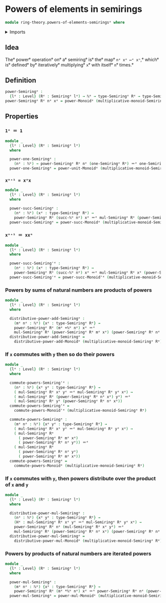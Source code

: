 # Powers of elements in semirings

```agda
module ring-theory.powers-of-elements-semiringsᵉ where
```

<details><summary>Imports</summary>

```agda
open import elementary-number-theory.addition-natural-numbersᵉ
open import elementary-number-theory.multiplication-natural-numbersᵉ
open import elementary-number-theory.natural-numbersᵉ

open import foundation.identity-typesᵉ
open import foundation.universe-levelsᵉ

open import group-theory.powers-of-elements-monoidsᵉ

open import ring-theory.semiringsᵉ
```

</details>

## Idea

Theᵉ powerᵉ operationᵉ onᵉ aᵉ semiringᵉ isᵉ theᵉ mapᵉ `nᵉ xᵉ ↦ᵉ xⁿ`,ᵉ whichᵉ isᵉ definedᵉ byᵉ
iterativelyᵉ multiplyingᵉ `x`ᵉ with itselfᵉ `n`ᵉ times.ᵉ

## Definition

```agda
power-Semiringᵉ :
  {lᵉ : Level} (Rᵉ : Semiringᵉ lᵉ) → ℕᵉ → type-Semiringᵉ Rᵉ → type-Semiringᵉ Rᵉ
power-Semiringᵉ Rᵉ nᵉ xᵉ = power-Monoidᵉ (multiplicative-monoid-Semiringᵉ Rᵉ) nᵉ xᵉ
```

## Properties

### `1ⁿ ＝ 1`

```agda
module _
  {lᵉ : Level} (Rᵉ : Semiringᵉ lᵉ)
  where

  power-one-Semiringᵉ :
    (nᵉ : ℕᵉ) → power-Semiringᵉ Rᵉ nᵉ (one-Semiringᵉ Rᵉ) ＝ᵉ one-Semiringᵉ Rᵉ
  power-one-Semiringᵉ = power-unit-Monoidᵉ (multiplicative-monoid-Semiringᵉ Rᵉ)
```

### `xⁿ⁺¹ = xⁿx`

```agda
module _
  {lᵉ : Level} (Rᵉ : Semiringᵉ lᵉ)
  where

  power-succ-Semiringᵉ :
    (nᵉ : ℕᵉ) (xᵉ : type-Semiringᵉ Rᵉ) →
    power-Semiringᵉ Rᵉ (succ-ℕᵉ nᵉ) xᵉ ＝ᵉ mul-Semiringᵉ Rᵉ (power-Semiringᵉ Rᵉ nᵉ xᵉ) xᵉ
  power-succ-Semiringᵉ = power-succ-Monoidᵉ (multiplicative-monoid-Semiringᵉ Rᵉ)
```

### `xⁿ⁺¹ ＝ xxⁿ`

```agda
module _
  {lᵉ : Level} (Rᵉ : Semiringᵉ lᵉ)
  where

  power-succ-Semiring'ᵉ :
    (nᵉ : ℕᵉ) (xᵉ : type-Semiringᵉ Rᵉ) →
    power-Semiringᵉ Rᵉ (succ-ℕᵉ nᵉ) xᵉ ＝ᵉ mul-Semiringᵉ Rᵉ xᵉ (power-Semiringᵉ Rᵉ nᵉ xᵉ)
  power-succ-Semiring'ᵉ = power-succ-Monoid'ᵉ (multiplicative-monoid-Semiringᵉ Rᵉ)
```

### Powers by sums of natural numbers are products of powers

```agda
module _
  {lᵉ : Level} (Rᵉ : Semiringᵉ lᵉ)
  where

  distributive-power-add-Semiringᵉ :
    (mᵉ nᵉ : ℕᵉ) {xᵉ : type-Semiringᵉ Rᵉ} →
    power-Semiringᵉ Rᵉ (mᵉ +ℕᵉ nᵉ) xᵉ ＝ᵉ
    mul-Semiringᵉ Rᵉ (power-Semiringᵉ Rᵉ mᵉ xᵉ) (power-Semiringᵉ Rᵉ nᵉ xᵉ)
  distributive-power-add-Semiringᵉ =
    distributive-power-add-Monoidᵉ (multiplicative-monoid-Semiringᵉ Rᵉ)
```

### If `x` commutes with `y` then so do their powers

```agda
module _
  {lᵉ : Level} (Rᵉ : Semiringᵉ lᵉ)
  where

  commute-powers-Semiring'ᵉ :
    (nᵉ : ℕᵉ) {xᵉ yᵉ : type-Semiringᵉ Rᵉ} →
    ( mul-Semiringᵉ Rᵉ xᵉ yᵉ ＝ᵉ mul-Semiringᵉ Rᵉ yᵉ xᵉ) →
    ( mul-Semiringᵉ Rᵉ (power-Semiringᵉ Rᵉ nᵉ xᵉ) yᵉ) ＝ᵉ
    ( mul-Semiringᵉ Rᵉ yᵉ (power-Semiringᵉ Rᵉ nᵉ xᵉ))
  commute-powers-Semiring'ᵉ =
    commute-powers-Monoid'ᵉ (multiplicative-monoid-Semiringᵉ Rᵉ)

  commute-powers-Semiringᵉ :
    (mᵉ nᵉ : ℕᵉ) {xᵉ yᵉ : type-Semiringᵉ Rᵉ} →
    ( mul-Semiringᵉ Rᵉ xᵉ yᵉ ＝ᵉ mul-Semiringᵉ Rᵉ yᵉ xᵉ) →
    ( mul-Semiringᵉ Rᵉ
      ( power-Semiringᵉ Rᵉ mᵉ xᵉ)
      ( power-Semiringᵉ Rᵉ nᵉ yᵉ)) ＝ᵉ
    ( mul-Semiringᵉ Rᵉ
      ( power-Semiringᵉ Rᵉ nᵉ yᵉ)
      ( power-Semiringᵉ Rᵉ mᵉ xᵉ))
  commute-powers-Semiringᵉ =
    commute-powers-Monoidᵉ (multiplicative-monoid-Semiringᵉ Rᵉ)
```

### If `x` commutes with `y`, then powers distribute over the product of `x` and `y`

```agda
module _
  {lᵉ : Level} (Rᵉ : Semiringᵉ lᵉ)
  where

  distributive-power-mul-Semiringᵉ :
    (nᵉ : ℕᵉ) {xᵉ yᵉ : type-Semiringᵉ Rᵉ} →
    (Hᵉ : mul-Semiringᵉ Rᵉ xᵉ yᵉ ＝ᵉ mul-Semiringᵉ Rᵉ yᵉ xᵉ) →
    power-Semiringᵉ Rᵉ nᵉ (mul-Semiringᵉ Rᵉ xᵉ yᵉ) ＝ᵉ
    mul-Semiringᵉ Rᵉ (power-Semiringᵉ Rᵉ nᵉ xᵉ) (power-Semiringᵉ Rᵉ nᵉ yᵉ)
  distributive-power-mul-Semiringᵉ =
    distributive-power-mul-Monoidᵉ (multiplicative-monoid-Semiringᵉ Rᵉ)
```

### Powers by products of natural numbers are iterated powers

```agda
module _
  {lᵉ : Level} (Rᵉ : Semiringᵉ lᵉ)
  where

  power-mul-Semiringᵉ :
    (mᵉ nᵉ : ℕᵉ) {xᵉ : type-Semiringᵉ Rᵉ} →
    power-Semiringᵉ Rᵉ (mᵉ *ℕᵉ nᵉ) xᵉ ＝ᵉ power-Semiringᵉ Rᵉ nᵉ (power-Semiringᵉ Rᵉ mᵉ xᵉ)
  power-mul-Semiringᵉ = power-mul-Monoidᵉ (multiplicative-monoid-Semiringᵉ Rᵉ)
```